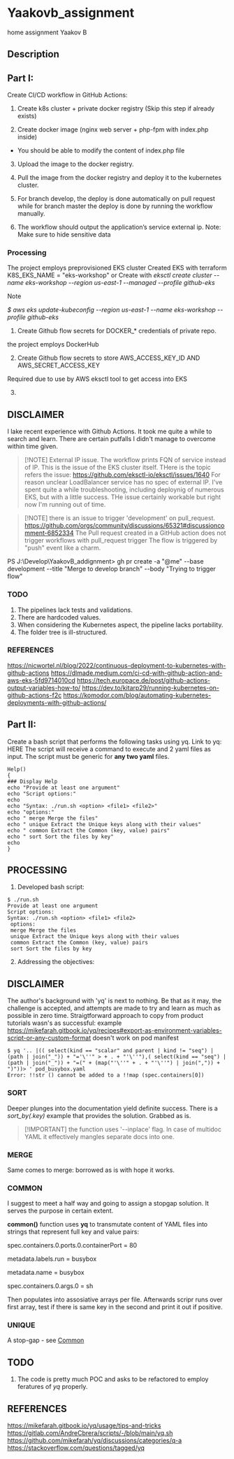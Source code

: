 # Yaakovb_assignment
home assignment Yaakov B

## Description

## Part I:
Create CI/CD workflow in GitHub Actions:

1. Create k8s cluster + private docker registry (Skip this step if already exists)

2. Create docker image (nginx web server + php-fpm with index.php inside) 
- You should be able to modify the content of index.php file

3. Upload the image to the docker registry.

4. Pull the image from the docker registry and deploy it to the kubernetes cluster.

5. For branch develop, the deploy is done automatically on pull request while for
branch master the deploy is done by running the workflow manually.

6. The workflow should output the application’s service external ip.
Note: Make sure to hide sensitive data

### Processing

The project employs preprovisioned EKS cluster
Created EKS with terraform K8S_EKS_NAME = "eks-workshop"
or
Create with _eksctl create cluster --name eks-workshop --region us-east-1 --managed --profile github-eks_

> [!NOTE]
> _$ aws eks update-kubeconfig --region us-east-1 --name eks-workshop --profile github-eks_

1. Create Github flow secrets for DOCKER_* credentials of private repo. 

the project employs DockerHub

2. Create Github flow secrets to store AWS_ACCESS_KEY_ID AND AWS_SECRET_ACCESS_KEY 

Required due to use by AWS eksctl tool to get access into EKS

3. 

## DISCLAIMER
I lake recent experience with Github Actions. It took me quite a while to search and learn. There are certain putfalls I didn't manage to overcome within time given.

> [!NOTE] External IP issue. 
> The workflow prints FQN of service instead of IP. This is the issue of the EKS cluster itself.
> THere is the topic refers the issue: https://github.com/eksctl-io/eksctl/issues/1640 
> For reason unclear LoadBalancer service has no spec of external IP.
> I've spent quite a while troubleshooting, including deploynig of numerous EKS, but with a little 
> success. THe issue certainly workable but right now I'm running out of time.

> [!NOTE]  there is an issue to trigger 'development' on pull_request.
> https://github.com/orgs/community/discussions/65321#discussioncomment-6852334 
> The Pull request created in a GitHub action does not trigger workflows with pull_request trigger
> The flow is triggered by "push" event like a charm.

PS J:\Develop\YaakovB_addignment> gh pr create -a "@me" --base development  --title "Merge to develop branch" --body "Trying to trigger flow" 

### TODO
1.   The pipelines lack tests and validations.
2.   There are hardcoded values.
3.   When considering the Kubernetes aspect, the pipeline lacks portability.
4.   The folder tree is ill-structured.

### REFERENCES
https://nicwortel.nl/blog/2022/continuous-deployment-to-kubernetes-with-github-actions 
https://dlmade.medium.com/ci-cd-with-github-action-and-aws-eks-5fd9714010cd
https://tech.europace.de/post/github-actions-output-variables-how-to/ 
https://dev.to/kitarp29/running-kubernetes-on-github-actions-f2c
https://komodor.com/blog/automating-kubernetes-deployments-with-github-actions/ 

## Part II:
Create a bash script that performs the following tasks using yq. Link to yq: HERE
The script will receive a command to execute and 2 yaml files as input.
The script must be generic for __any two yaml__ files.
```
Help()
{
### Display Help
echo "Provide at least one argument"
echo "Script options:"
echo
echo "Syntax: ./run.sh <option> <file1> <file2>"
echo "options:"
echo " merge Merge the files"
echo " unique Extract the Unique keys along with their values"
echo " common Extract the Common (key, value) pairs"
echo " sort Sort the files by key"
echo
}
```
## PROCESSING
1. Developed bash script:
```
$ ./run.sh
Provide at least one argument
Script options:
Syntax: ./run.sh <option> <file1> <file2>
 options:
 merge Merge the files
 unique Extract the Unique keys along with their values
 common Extract the Common (key, value) pairs
 sort Sort the files by key
``` 
2. Addressing the objectives: 

## DISCLAIMER
The author's background with 'yq' is next to nothing. Be that as it may, the challenge is accepted, and attempts are made to try and learn as much as possible in zero time.
Straigtforward approach to copy from product tutorials wasn's as successful:  example https://mikefarah.gitbook.io/yq/recipes#export-as-environment-variables-script-or-any-custom-format doesn't work on pod manifest
```
$ yq '.. |(( select(kind == "scalar" and parent | kind != "seq") | (path | join("_")) + "='\''" > + . + "'\''"),( select(kind == "seq") | (path | join("_")) + "=(" + (map("'\''" + . + "'\''") | join(",")) + ")"))> ' pod_busybox.yaml
Error: !!str () cannot be added to a !!map (spec.containers[0])
```

### SORT
Deeper plunges into the documentation yield definite success. There is a *sort_by(.key)* example that provides the solution. Grabbed as is. 

> [!IMPORTANT] the function uses '--inplace' flag. In case of multidoc YAML it effectively mangles separate docs into one.

### MERGE
Same comes to merge: borrowed as is with hope it works.


### COMMON
I suggest to meet a half way and going to assign a stopgap solution. It serves the purpose in certain extent.

__common()__ function uses __yq__ to transmutate content of YAML files into strings that represent full key and value pairs:

spec.containers.0.ports.0.containerPort = 80

metadata.labels.run = busybox

metadata.name = busybox

spec.containers.0.args.0 = sh

Then populates into assosiative arrays per file. Afterwards scripr runs over first array, test if there is same key in the second and print it out if positive.

### UNIQUE
A stop-gap - see [Common](#common)

## TODO
1. The code is pretty much POC and asks to be refactored to employ feratures of *yq* properly. 

## REFERENCES
https://mikefarah.gitbook.io/yq/usage/tips-and-tricks
https://gitlab.com/AndreCbrera/scripts/-/blob/main/yq.sh
https://github.com/mikefarah/yq/discussions/categories/q-a 
https://stackoverflow.com/questions/tagged/yq
